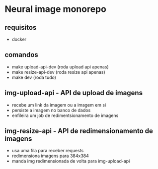 # Neural image monorepo
## requisitos
- docker

## comandos
- make upload-api-dev (roda upload api apenas)
- make resize-api-dev (roda resize api apenas)
- make dev (roda tudo)

## img-upload-api - API de upload de imagens
- recebe um link da imagem ou a imagem em si
- persiste a imagem no banco de dados
- enfileira um job de redimentsionamento de imagens

## img-resize-api - API de redimensionamento de imagens
- usa uma fila para receber requests
- redimensiona imagens para 384x384
- manda img redimensionada de volta para img-upload-api
